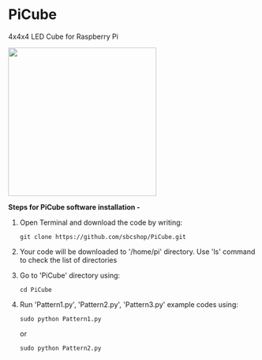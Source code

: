 # PiCube
4x4x4 LED Cube for Raspberry Pi

<img src="https://cdn.shopify.com/s/files/1/1217/2104/products/4_48d6e938-3aa0-4526-88d9-50addc4a1c98_1024x1024.jpg?v=1543402750" width="300">

**Steps for PiCube software installation -** 

1. Open Terminal and download the code by writing: 
   ```
   git clone https://github.com/sbcshop/PiCube.git
   ```
   
2. Your code will be downloaded to '/home/pi' directory. Use 'ls' command to check the list of directories

3. Go to 'PiCube' directory using:
   ```
   cd PiCube
   ```

4. Run 'Pattern1.py', 'Pattern2.py', 'Pattern3.py' example codes using:

   ```
   sudo python Pattern1.py 
   ```
   or  
   
   ```
   sudo python Pattern2.py 
   ```

